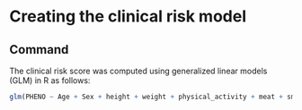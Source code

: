 # Creating the clinical risk model

## Command

The clinical risk score was computed using generalized linear models (GLM) in R as follows:

```r
glm(PHENO ~ Age + Sex + height + weight + physical_activity + meat + smoking + alcohol + father_cancer + mother_cancer + sibling_cancer + polyps + crohns_disease + ulcerative_colitis, data = merged_df, family = binomial)
```
